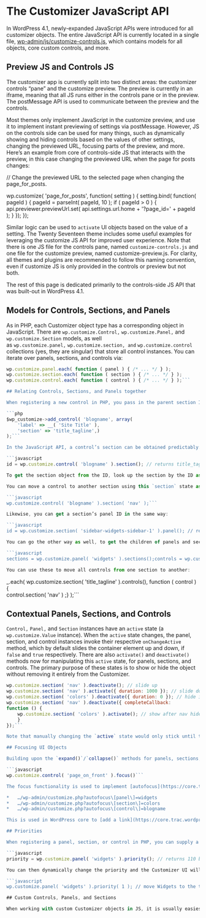# The Customizer JavaScript API

In WordPress 4.1, newly-expanded JavaScript APIs were introduced for all customizer objects. The entire JavaScript API is currently located in a single file, [wp-admin/js/customize-controls.js](https://core.trac.wordpress.org/browser/trunk/src/js/_enqueues/wp/customize/controls.js), which contains models for all objects, core custom controls, and more.

## Preview JS and Controls JS

The customizer app is currently split into two distinct areas: the customizer controls “pane” and the customize preview. The preview is currently in an iframe, meaning that all JS runs either in the controls pane or in the preview. The postMessage API is used to communicate between the preview and the controls.

Most themes only implement JavaScript in the customize preview, and use it to implement instant previewing of settings via postMessage. However, JS on the controls side can be used for many things, such as dynamically showing and hiding controls based on the values of other settings, changing the previewed URL, focusing parts of the preview, and more. Here’s an example from core of controls-side JS that interacts with the preview, in this case changing the previewed URL when the page for posts changes:

// Change the previewed URL to the selected page when changing the page\_for\_posts.

wp.customize( 'page\_for\_posts', function( setting ) { 
    setting.bind( function( pageId ) { 
        pageId = parseInt( pageId, 10 ); 
        if ( pageId > 0 ) {    api.previewer.previewUrl.set( api.settings.url.home + '?page\_id=' + pageId ); 
        } 
    });
});

Similar logic can be used to `activate` UI objects based on the value of a setting. The Twenty Seventeen theme includes some useful examples for leveraging the customize JS API for improved user experience. Note that there is one JS file for the controls pane, named `customize-controls.js` and one file for the customize preview, named customize-preview.js. For clarity, all themes and plugins are recommended to follow this naming convention, even if customize JS is only provided in the controls or preview but not both.

The rest of this page is dedicated primarily to the controls-side JS API that was built-out in WordPress 4.1.

## Models for Controls, Sections, and Panels

As in PHP, each Customizer object type has a corresponding object in JavaScript. There are `wp.customize.Control,` `wp.customize.Panel,` and `wp.customize.Section` models, as well as `wp.customize.panel,` `wp.customize.section, and` `wp.customize.control` collections (yes, they are singular) that store all control instances. You can iterate over panels, sections, and controls via:

```javascript
wp.customize.panel.each( function ( panel ) { /* ... */ } );
wp.customize.section.each( function ( section ) { /* ... */ } );
wp.customize.control.each( function ( control ) { /* ... */ } );```

## Relating Controls, Sections, and Panels together

When registering a new control in PHP, you pass in the parent section ID:

```php
$wp_customize->add_control( 'blogname', array(  
    'label' => __( 'Site Title' ),  
    'section' => 'title_tagline',) 
);```

In the JavaScript API, a control’s section can be obtained predictably:

```javascript
id = wp.customize.control( 'blogname' ).section(); // returns title_tagline by default```

To get the section object from the ID, look up the section by the ID as normal: `wp.customize.section( id )`.

You can move a control to another section using this `section` state as well, here moving it to the Navigation section:

```javascript
wp.customize.control( 'blogname' ).section( 'nav' );```

Likewise, you can get a section’s panel ID in the same way:

```javascript
id = wp.customize.section( 'sidebar-widgets-sidebar-1' ).panel(); // returns widgets by default```

You can go the other way as well, to get the children of panels and sections:  

```javascript
sections = wp.customize.panel( 'widgets' ).sections();controls = wp.customize.section( 'title_tagline' ).controls();```

You can use these to move all controls from one section to another:

```
_.each( wp.customize.section( 'title_tagline' ).controls(), function ( control ) {  
    control.section( 'nav' )
    ;}
);```

## Contextual Panels, Sections, and Controls

`Control,` `Panel,` and `Section` instances have an `active` state (a `wp.customize.Value` instance). When the `active` state changes, the panel, section, and control instances invoke their respective `onChangeActive` method, which by default slides the container element up and down, if `false` and `true` respectively. There are also `activate()` and `deactivate()` methods now for manipulating this `active` state, for panels, sections, and controls. The primary purpose of these states is to show or hide the object without removing it entirely from the Customizer.

```javascript
wp.customize.section( 'nav' ).deactivate(); // slide up
wp.customize.section( 'nav' ).activate({ duration: 1000 }); // slide down slowly
wp.customize.section( 'colors' ).deactivate({ duration: 0 }); // hide immediately
wp.customize.section( 'nav' ).deactivate({ completeCallback:
function () {  
    wp.customize.section( 'colors' ).activate(); // show after nav hides completely
    } 
});```

Note that manually changing the `active` state would only stick until the preview refreshes or loads another URL. The `activate()`/`deactivate()` methods are designed to follow the pattern of the new `expanded` state.

## Focusing UI Objects

Building upon the `expand()`/`collapse()` methods for panels, sections, and controls, these models also support a `focus()` method which not only expands all of the necessary elements, but also scrolls the target container into view and puts the browser focus on the first focusable element in the container. For instance, to expand the “Static Front Page” section and focus on select dropdown for the “Front page”:

```javascript
wp.customize.control( 'page_on_front' ).focus()```

The focus functionality is used to implement [autofocus](https://core.trac.wordpress.org/ticket/28650 "#28650: Allow Customizer elements (controls, sections, and panels) to be deep-linked"): deep-linking to panels, sections, and controls inside of the customizer. Consider these URLs:

*   …/wp-admin/customize.php?autofocus\[panel\]=widgets
*   …/wp-admin/customize.php?autofocus\[section\]=colors
*   …/wp-admin/customize.php?autofocus\[control\]=blogname

This is used in WordPress core to [add a link](https://core.trac.wordpress.org/ticket/28032 "#28032: Headers, Backgrounds, and Widgets in the Customizer are not discoverable from their separate admin screens.") on the widgets admin page to link directly to the widgets panel within the customizer, as well as to connect visible edit shortcuts in the customize preview with the associated controls in the customize pane.

## Priorities

When registering a panel, section, or control in PHP, you can supply a `priority` parameter. This value is stored in a `wp.customize.Value` instance for each respective `Panel`, `Section`, and `Control` instance. For example, you can obtain the priority for the widgets panel via:

```javascript
priority = wp.customize.panel( 'widgets' ).priority(); // returns 110 by default```

You can then dynamically change the priority and the Customizer UI will automatically re-arrange to reflect the new priorities:

```javascript
wp.customize.panel( 'widgets' ).priority( 1 ); // move Widgets to the top```

## Custom Controls, Panels, and Sections

When working with custom Customizer objects in JS, it is usually easiest to examine the custom objects in WordPress core to understand the code structure. See [wp-admin/js/customize-controls.js](https://core.trac.wordpress.org/browser/trunk/src/js/_enqueues/wp/customize/controls.js), particularly the wp.customize.Panel|Section|Control models. Note several examples in the core code, particularly in the media controls, which build on each others’ functionality though object hierarchy.